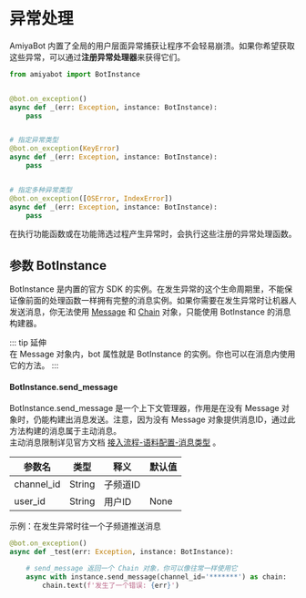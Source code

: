 # 异常处理

AmiyaBot 内置了全局的用户层面异常捕获让程序不会轻易崩溃。如果你希望获取这些异常，可以通过**注册异常处理器**来获得它们。

```python
from amiyabot import BotInstance


@bot.on_exception()
async def _(err: Exception, instance: BotInstance):
    pass


# 指定异常类型
@bot.on_exception(KeyError)
async def _(err: Exception, instance: BotInstance):
    pass


# 指定多种异常类型
@bot.on_exception([OSError, IndexError])
async def _(err: Exception, instance: BotInstance):
    pass
```

在执行功能函数或在功能筛选过程产生异常时，会执行这些注册的异常处理函数。

## 参数 BotInstance

BotInstance 是内置的官方 SDK
的实例。在发生异常的这个生命周期里，不能保证像前面的处理函数一样拥有完整的消息实例。如果你需要在发生异常时让机器人发送消息，你无法使用 [Message](/develop/messageObject)
和 [Chain](/develop/chainObject) 对象，只能使用 BotInstance 的消息构建器。

::: tip 延伸<br>
在 Message 对象内，bot 属性就是 BotInstance 的实例。你也可以在消息内使用它的方法。
:::

#### BotInstance.send_message

BotInstance.send_message 是一个上下文管理器，作用是在没有 Message 对象时，仍能构建出消息发送。注意，因为没有 Message 对象提供消息ID，通过此方法构建的消息属于主动消息。<br>
主动消息限制详见官方文档 [接入流程-语料配置-消息类型](https://bot.q.qq.com/wiki/#_9-%E5%8F%91%E5%B8%83%E8%AE%BE%E7%BD%AE) 。

| 参数名        | 类型     | 释义    | 默认值  |
|------------|--------|-------|------|
| channel_id | String | 子频道ID |      |
| user_id    | String | 用户ID  | None |

示例：在发生异常时往一个子频道推送消息

```python {6}
@bot.on_exception()
async def _test(err: Exception, instance: BotInstance):

    # send_message 返回一个 Chain 对象，你可以像往常一样使用它
    async with instance.send_message(channel_id='*******') as chain:
        chain.text(f'发生了一个错误: {err}')
```
